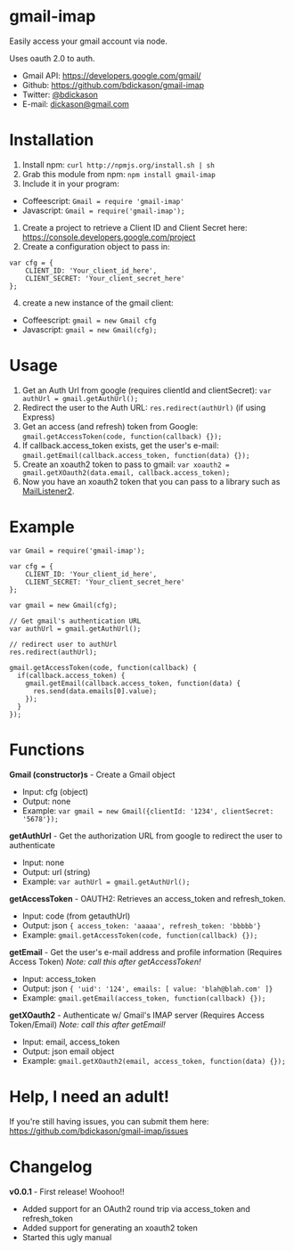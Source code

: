 gmail-imap
==========

Easily access your gmail account via node.

Uses oauth 2.0 to auth.

* Gmail API: https://developers.google.com/gmail/
* Github: https://github.com/bdickason/gmail-imap
* Twitter: [@bdickason](http://twitter.com/bdickason)
* E-mail: dickason@gmail.com

# Installation

1. Install npm: `curl http://npmjs.org/install.sh | sh`
1. Grab this module from npm: `npm install gmail-imap`
1. Include it in your program:
 * Coffeescript: `Gmail = require 'gmail-imap'`
 * Javascript: `Gmail = require('gmail-imap');`
1. Create a project to retrieve a Client ID and Client Secret here: https://console.developers.google.com/project
1. Create a configuration object to pass in:
````
var cfg = {
    CLIENT_ID: 'Your_client_id_here',
    CLIENT_SECRET: 'Your_client_secret_here'
};
````
4. create a new instance of the gmail client:
 * Coffeescript: `gmail = new Gmail cfg`
 * Javascript: `gmail = new Gmail(cfg);`


# Usage

1. Get an Auth Url from google (requires clientId and clientSecret): `var authUrl = gmail.getAuthUrl();`
1. Redirect the user to the Auth URL: `res.redirect(authUrl)` (if using Express)
1. Get an access (and refresh) token from Google: `gmail.getAccessToken(code, function(callback) {});`
1. If callback.access_token exists, get the user's e-mail: `gmail.getEmail(callback.access_token, function(data) {});`
1. Create an xoauth2 token to pass to gmail: `var xoauth2 = gmail.getXOauth2(data.email, callback.access_token);`
1. Now you have an xoauth2 token that you can pass to a library such as [MailListener2](https://github.com/chirag04/mail-listener2).

# Example

````
var Gmail = require('gmail-imap');

var cfg = {
    CLIENT_ID: 'Your_client_id_here',
    CLIENT_SECRET: 'Your_client_secret_here'
};

var gmail = new Gmail(cfg);

// Get gmail's authentication URL
var authUrl = gmail.getAuthUrl();

// redirect user to authUrl
res.redirect(authUrl);

gmail.getAccessToken(code, function(callback) {
  if(callback.access_token) {
    gmail.getEmail(callback.access_token, function(data) {
      res.send(data.emails[0].value);
    });
  }
});
````

# Functions

**Gmail (constructor)s** - Create a Gmail object
* Input: cfg (object)
* Output: none
* Example: `var gmail = new Gmail({clientId: '1234', clientSecret: '5678'});`
  
**getAuthUrl** - Get the authorization URL from google to redirect the user to authenticate
* Input: none
* Output: url (string)
* Example: `var authUrl = gmail.getAuthUrl();`

**getAccessToken** - OAUTH2: Retrieves an access_token and refresh_token.
* Input: code (from getauthUrl)
* Output: json `{ access_token: 'aaaaa', refresh_token: 'bbbbb'}`
* Example: `gmail.getAccessToken(code, function(callback) {});`

**getEmail** - Get the user's e-mail address and profile information (Requires Access Token)
_Note: call this after getAccessToken!_
* Input: access_token
* Output: json `{ 'uid': '124', emails: [ value: 'blah@blah.com' ]}`
* Example: `gmail.getEmail(access_token, function(callback) {});`

**getXOauth2** - Authenticate w/ Gmail's IMAP server (Requires Access Token/Email)
_Note: call this after getEmail!_
* Input: email, access_token
* Output: json email object
* Example: `gmail.getXOauth2(email, access_token, function(data) {});`


# Help, I need an adult!

If you're still having issues, you can submit them here: https://github.com/bdickason/gmail-imap/issues


# Changelog

**v0.0.1** - First release! Woohoo!!
* Added support for an OAuth2 round trip via access_token and refresh_token
* Added support for generating an xoauth2 token
* Started this ugly manual
